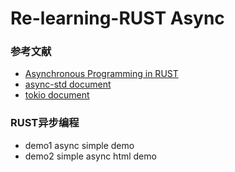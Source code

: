 # Re-learning-RUST  Async
### 参考文献
- [Asynchronous Programming in RUST](https://rust-lang.github.io/async-book/)
- [async-std document](https://book.async.rs/)
- [tokio document](https://tokio.rs/docs/getting-started/hello-world/)

### RUST异步编程
- demo1  async simple demo
- demo2  simple async html demo
